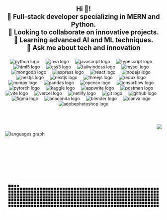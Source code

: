 <br clear="both">

<h2 align="center">Hi 👋!<br>🔭 Full-stack developer specializing in MERN and Python.<br>👯 Looking to collaborate on innovative projects.<br>🌱 Learning advanced AI and ML techniques.<br>💬 Ask me about tech and innovation</h2>

###

<div align="center">
  <img src="https://skillicons.dev/icons?i=py" height="53" alt="python logo"  />
  <img width="12" />
  <img src="https://skillicons.dev/icons?i=java" height="53" alt="java logo"  />
  <img width="12" />
  <img src="https://skillicons.dev/icons?i=js" height="53" alt="javascript logo"  />
  <img width="12" />
  <img src="https://skillicons.dev/icons?i=ts" height="53" alt="typescript logo"  />
  <img width="12" />
  <img src="https://skillicons.dev/icons?i=html" height="53" alt="html5 logo"  />
  <img width="12" />
  <img src="https://skillicons.dev/icons?i=css" height="53" alt="css3 logo"  />
  <img width="12" />
  <img src="https://skillicons.dev/icons?i=tailwind" height="53" alt="tailwindcss logo"  />
  <img width="12" />
  <img src="https://skillicons.dev/icons?i=mysql" height="53" alt="mysql logo"  />
  <img width="12" />
  <img src="https://skillicons.dev/icons?i=mongodb" height="53" alt="mongodb logo"  />
  <img width="12" />
  <img src="https://skillicons.dev/icons?i=express" height="53" alt="express logo"  />
  <img width="12" />
  <img src="https://skillicons.dev/icons?i=react" height="53" alt="react logo"  />
  <img width="12" />
  <img src="https://skillicons.dev/icons?i=nodejs" height="53" alt="nodejs logo"  />
  <img width="12" />
  <img src="https://skillicons.dev/icons?i=nestjs" height="53" alt="nestjs logo"  />
  <img width="12" />
  <img src="https://skillicons.dev/icons?i=nextjs" height="53" alt="nextjs logo"  />
  <img width="12" />
  <img src="https://skillicons.dev/icons?i=threejs" height="53" alt="threejs logo"  />
  <img width="12" />
  <img src="https://skillicons.dev/icons?i=redux" height="53" alt="redux logo"  />
  <img width="12" />
  <img src="https://cdn.jsdelivr.net/gh/devicons/devicon/icons/numpy/numpy-original.svg" height="53" alt="numpy logo"  />
  <img width="12" />
  <img src="https://cdn.jsdelivr.net/gh/devicons/devicon/icons/pandas/pandas-original.svg" height="53" alt="pandas logo"  />
  <img width="12" />
  <img src="https://cdn.jsdelivr.net/gh/devicons/devicon/icons/opencv/opencv-original.svg" height="53" alt="opencv logo"  />
  <img width="12" />
  <img src="https://skillicons.dev/icons?i=tensorflow" height="53" alt="tensorflow logo"  />
  <img width="12" />
  <img src="https://skillicons.dev/icons?i=pytorch" height="53" alt="pytorch logo"  />
  <img width="12" />
  <img src="https://cdn.simpleicons.org/kaggle/20BEFF" height="53" alt="kaggle logo"  />
  <img width="12" />
  <img src="https://cdn.simpleicons.org/appwrite/F02E65" height="53" alt="appwrite logo"  />
  <img width="12" />
  <img src="https://cdn.simpleicons.org/postman/FF6C37" height="53" alt="postman logo"  />
  <img width="12" />
  <img src="https://skillicons.dev/icons?i=vite" height="53" alt="vite logo"  />
  <img width="12" />
  <img src="https://skillicons.dev/icons?i=vercel" height="53" alt="vercel logo"  />
  <img width="12" />
  <img src="https://cdn.simpleicons.org/netlify/00C7B7" height="53" alt="netlify logo"  />
  <img width="12" />
  <img src="https://skillicons.dev/icons?i=git" height="53" alt="git logo"  />
  <img width="12" />
  <img src="https://skillicons.dev/icons?i=github" height="53" alt="github logo"  />
  <img width="12" />
  <img src="https://skillicons.dev/icons?i=figma" height="53" alt="figma logo"  />
  <img width="12" />
  <img src="https://cdn.simpleicons.org/anaconda/44A833" height="53" alt="anaconda logo"  />
  <img width="12" />
  <img src="https://skillicons.dev/icons?i=blender" height="53" alt="blender logo"  />
  <img width="12" />
  <img src="https://cdn.simpleicons.org/canva/00C4CC" height="53" alt="canva logo"  />
  <img width="12" />
  <img src="https://skillicons.dev/icons?i=ps" height="53" alt="adobephotoshop logo"  />
</div>

###

<br clear="both">

<br>

<img align="right" height="185" src="https://user-images.githubusercontent.com/74038190/225813708-98b745f2-7d22-48cf-9150-083f1b00d6c9.gif"  />

###

<div align="left">
  <img src="https://github-readme-stats.vercel.app/api/top-langs?username=ashutosh-187&locale=en&hide_title=false&layout=compact&card_width=320&langs_count=5&theme=shades-of-purple&hide_border=true" height="180" alt="languages graph"  />
</div>

###

<br clear="both">

<img src="https://raw.githubusercontent.com/ashutosh-187/ashutosh-187/output/snake.svg" alt="Snake animation" />

###
